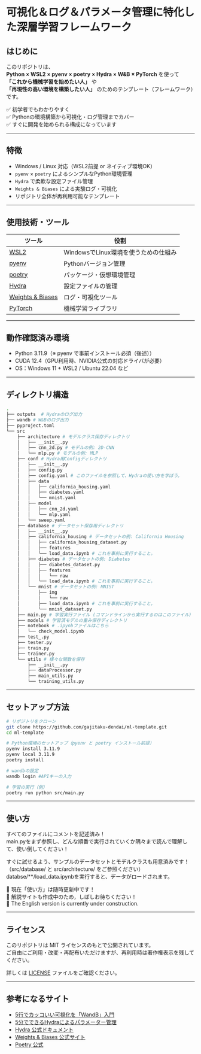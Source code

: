 # 可視化＆ログ＆パラメータ管理に特化した深層学習フレームワーク

## はじめに

このリポジトリは、  
**Python × WSL2 × pyenv × poetry × Hydra × W&B × PyTorch** を使って  
**「これから機械学習を始めたい人」** や  
**「再現性の高い環境を構築したい人」** のためのテンプレート（フレームワーク）です。

✅ 初学者でもわかりやすく  
✅ Pythonの環境構築から可視化・ログ管理までカバー  
✅ すぐに開発を始められる構成になっています

---

## 特徴

- Windows / Linux 対応（WSL2前提 or ネイティブ環境OK）
- `pyenv` × `poetry` によるシンプルなPython環境管理
- `Hydra` で柔軟な設定ファイル管理
- `Weights & Biases` による実験ログ・可視化
- リポジトリ全体が再利用可能なテンプレート

---

## 使用技術・ツール

| ツール | 役割 |
|--------|------|
| [WSL2](https://learn.microsoft.com/ja-jp/windows/wsl/) | WindowsでLinux環境を使うための仕組み |
| [pyenv](https://github.com/pyenv/pyenv) | Pythonバージョン管理 |
| [poetry](https://python-poetry.org/) | パッケージ・仮想環境管理 |
| [Hydra](https://github.com/facebookresearch/hydra) | 設定ファイルの管理 |
| [Weights & Biases](https://wandb.ai/site) | ログ・可視化ツール |
| [PyTorch](https://pytorch.org/) | 機械学習ライブラリ |

---

## 動作確認済み環境

- Python 3.11.9（※ pyenv で事前インストール必須（後述））
- CUDA 12.4（GPU利用時、NVIDIA公式の対応ドライバが必要）
- OS：Windows 11 + WSL2 / Ubuntu 22.04 など

---

## ディレクトリ構造

```bash
.
├── outputs  # Hydraのログ出力
├── wandb # W&Bのログ出力
├── pyproject.toml
└── src
    ├── architecture # モデルクラス保存ディレクトリ
    │   ├── __init__.py
    │   ├── cnn_2d.py # モデルの例: 2D-CNN
    │   └── mlp.py # モデルの例: MLP
    ├── conf # Hydra用Configディレクトリ
    │   ├── __init__.py
    │   ├── config.py
    │   ├── config.yaml # このファイルを参照して、Hydraの使い方を学ぼう。
    │   ├── data
    │   │   ├── california_housing.yaml
    │   │   ├── diabetes.yaml
    │   │   └── mnist.yaml
    │   ├── model
    │   │   ├── cnn_2d.yaml
    │   │   └── mlp.yaml
    │   └── sweep.yaml
    ├── database # データセット保存用ディレクトリ
    │   ├── __init__.py
    │   ├── california_housing # データセットの例: California Housing
    │   │   ├── california_housing_dataset.py
    │   │   ├── features
    │   │   └── load_data.ipynb # これを事前に実行すること。
    │   ├── diabetes # データセットの例: Diabetes
    │   │   ├── diabetes_dataset.py
    │   │   ├── features
    │   │   │   └── raw
    │   │   └── load_data.ipynb # これを事前に実行すること。
    │   └── mnist # データセットの例: MNIST
    │       ├── img
    │       │   └── raw
    │       ├── load_data.ipynb # これを事前に実行すること。
    │       └── mnist_dataset.py
    ├── main.py # 学習実行ファイル (コマンドラインから実行するのはこのファイル)
    ├── models # 学習済モデルの重み保存ディレクトリ
    ├── notebook # .ipynbファイルはこちら
    │   └── check_model.ipynb
    ├── test_.py
    ├── tester.py
    ├── train.py
    ├── trainer.py
    └── utils # 様々な関数を保存
        ├── __init__.py
        ├── dataProcessor.py
        ├── main_utils.py
        └── training_utils.py
```

---

## セットアップ方法

```bash
# リポジトリをクローン
git clone https://github.com/gajitaku-dendai/ml-template.git
cd ml-template

# Python環境のセットアップ（pyenv と poetry インストール前提）
pyenv install 3.11.9
pyenv local 3.11.9
poetry install

# wandbの設定
wandb login #APIキーの入力

# 学習の実行（例）
poetry run python src/main.py
```

---

## 使い方

すべてのファイルにコメントを記述済み！  
main.pyをまず参照し、どんな順番で実行されていくか隅々まで読んで理解して、使い倒してください！  

すぐに試せるよう、サンプルのデータセットとモデルクラスも用意済みです！  
（src/database/ と src/architecture/ をご参照ください）  
databse/**/load_data.ipynbを実行すると、データがロードされます。  

📌 現在「使い方」は随時更新中です！  
📌 解説サイトも作成中のため，しばしお待ちください！  
📌 The English version is currently under construction.  

---

## ライセンス

このリポジトリは MIT ライセンスのもとで公開されています。  
ご自由にご利用・改変・再配布いただけますが、再利用時は著作権表示を残してください。  

詳しくは [LICENSE](./LICENSE) ファイルをご確認ください。  

---

## 参考になるサイト

- [5行でカッコいい可視化を「WandB」入門](https://qiita.com/Yu_Mochi/items/4fc283ebc31225d4e106)
- [5分でできるHydraによるパラメーター管理](https://qiita.com/Isaka-code/items/3a0671306629756895a6)
- [Hydra 公式ドキュメント](https://hydra.cc/docs/intro/)
- [Weights & Biases 公式サイト](https://wandb.ai/)
- [Poetry 公式](https://python-poetry.org/)  
